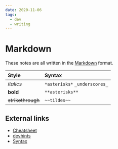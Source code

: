 ```yaml
---
date: 2020-11-06
tags:
  - dev
  - writing
---
```


# Markdown

These notes are all written in the [Markdown](https://de.wikipedia.org/wiki/Markdown) format.

| Style     | Syntax   |
| :------------- | :------------- |
| _italics_      | `*asterisks*` `_underscores_`   |
| **bold** | `**asterisks**` |
| ~~strikethrough~~ | `~~tildes~~` |
## External links
- [Cheatsheet](https://github.com/adam-p/markdown-here/wiki/Markdown-Cheatsheet)
- [devhints](https://devhints.io/markdown)
- [Syntax](https://daringfireball.net/projects/markdown/syntax)
